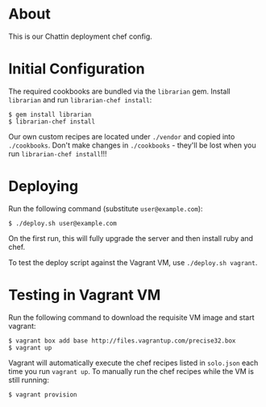 # About

This is our Chattin deployment chef config.

# Initial Configuration

The required cookbooks are bundled via the `librarian` gem. Install
`librarian` and run `librarian-chef install`:

```
$ gem install librarian
$ librarian-chef install
```

Our own custom recipes are located under `./vendor` and copied into
`./cookbooks`. Don't make changes in `./cookbooks` - they'll be lost
when you run `librarian-chef install`!!!

# Deploying

Run the following command (substitute `user@example.com`):

```
$ ./deploy.sh user@example.com
```

On the first run, this will fully upgrade the server and then install ruby and
chef.

To test the deploy script against the Vagrant VM, use `./deploy.sh
vagrant`.

# Testing in Vagrant VM

Run the following command to download the requisite VM image and start
vagrant:

```
$ vagrant box add base http://files.vagrantup.com/precise32.box
$ vagrant up
```

Vagrant will automatically execute the chef recipes listed in `solo.json` each
time you run `vagrant up`. To manually run the chef recipes while the VM
is still running:

```
$ vagrant provision
```
